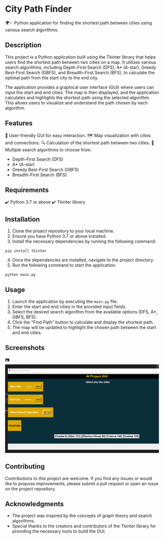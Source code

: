 # City Path Finder

🌍✨ Python application for finding the shortest path between cities using various search algorithms.

## Description
This project is a Python application built using the Tkinter library that helps users find the shortest path between two cities on a map. It utilizes various search algorithms, including Depth-First Search (DFS), A* (A-star), Greedy Best-First Search (GBFS), and Breadth-First Search (BFS), to calculate the optimal path from the start city to the end city.

The application provides a graphical user interface (GUI) where users can input the start and end cities. The map is then displayed, and the application calculates and highlights the shortest path using the selected algorithm. This allows users to visualize and understand the path chosen by each algorithm.

## Features
🌟 User-friendly GUI for easy interaction.
🗺️ Map visualization with cities and connections.
🔍 Calculation of the shortest path between two cities.
🔢 Multiple search algorithms to choose from:
  - Depth-First Search (DFS)
  - A* (A-star)
  - Greedy Best-First Search (GBFS)
  - Breadth-First Search (BFS)

## Requirements
✔️ Python 3.7 or above
✔️ Tkinter library

## Installation
1. Clone the project repository to your local machine.
2. Ensure you have Python 3.7 or above installed.
3. Install the necessary dependencies by running the following command:
```shell
pip install tkinter
```
4. Once the dependencies are installed, navigate to the project directory.
5. Run the following command to start the application:
```shell
python main.py
```

## Usage
1. Launch the application by executing the `main.py` file.
2. Enter the start and end cities in the provided input fields.
3. Select the desired search algorithm from the available options (DFS, A*, GBFS, BFS).
4. Click the "Find Path" button to calculate and display the shortest path.
5. The map will be updated to highlight the chosen path between the start and end cities.

## Screenshots
📷 ![Map Image](screenshot.png)


## Contributing
Contributions to this project are welcome. If you find any issues or would like to propose improvements, please submit a pull request or open an issue on the project repository.

## Acknowledgments
- The project was inspired by the concepts of graph theory and search algorithms.
- Special thanks to the creators and contributors of the Tkinter library for providing the necessary tools to build the GUI.
